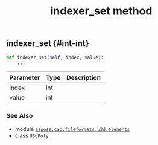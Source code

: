 ﻿---
title: indexer_set method
second_title: Aspose.CAD for Python via .NET API References
description: 
type: docs
weight: 30
url: /python-net/aspose.cad.fileformats.u3d.elements/u3dpoly/indexer_set/
is_root: false
---

## indexer_set {#int-int}





```python
def indexer_set(self, index, value):
    ...
```


| Parameter | Type | Description |
| :- | :- | :- |
| index | int |  |
| value | int |  |



### See Also
* module [`aspose.cad.fileformats.u3d.elements`](../../)
* class [`U3dPoly`](/cad/python-net/aspose.cad.fileformats.u3d.elements/u3dpoly)
